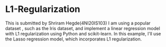 # L1-Regularization
This is submitted by Shriram Hegde(4NI20IS103)
I am using a popular dataset , such as the Iris dataset, and implement a linear regression model with L1 regularization using Python and scikit-learn. In this example, I'll use the Lasso regression model, which incorporates L1 regularization.
